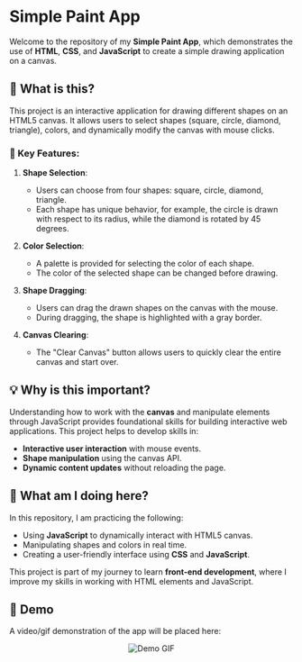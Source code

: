 
# Simple Paint App

Welcome to the repository of my **Simple Paint App**, which demonstrates the use of **HTML**, **CSS**, and **JavaScript** to create a simple drawing application on a canvas.

## 📖 What is this?

This project is an interactive application for drawing different shapes on an HTML5 canvas. It allows users to select shapes (square, circle, diamond, triangle), colors, and dynamically modify the canvas with mouse clicks.

### 🌟 Key Features:

1. **Shape Selection**:
   - Users can choose from four shapes: square, circle, diamond, triangle.
   - Each shape has unique behavior, for example, the circle is drawn with respect to its radius, while the diamond is rotated by 45 degrees.

2. **Color Selection**:
   - A palette is provided for selecting the color of each shape.
   - The color of the selected shape can be changed before drawing.

3. **Shape Dragging**:
   - Users can drag the drawn shapes on the canvas with the mouse.
   - During dragging, the shape is highlighted with a gray border.

4. **Canvas Clearing**:
   - The "Clear Canvas" button allows users to quickly clear the entire canvas and start over.

## 💡 Why is this important?

Understanding how to work with the **canvas** and manipulate elements through JavaScript provides foundational skills for building interactive web applications. This project helps to develop skills in:
- **Interactive user interaction** with mouse events.
- **Shape manipulation** using the canvas API.
- **Dynamic content updates** without reloading the page.

## 🚀 What am I doing here?

In this repository, I am practicing the following:
- Using **JavaScript** to dynamically interact with HTML5 canvas.
- Manipulating shapes and colors in real time.
- Creating a user-friendly interface using **CSS** and **JavaScript**.

This project is part of my journey to learn **front-end development**, where I improve my skills in working with HTML elements and JavaScript.

## 🎥 Demo

A video/gif demonstration of the app will be placed here:

<div align="center">
  <img src="./img/demo.gif" alt="Demo GIF">
</div>
